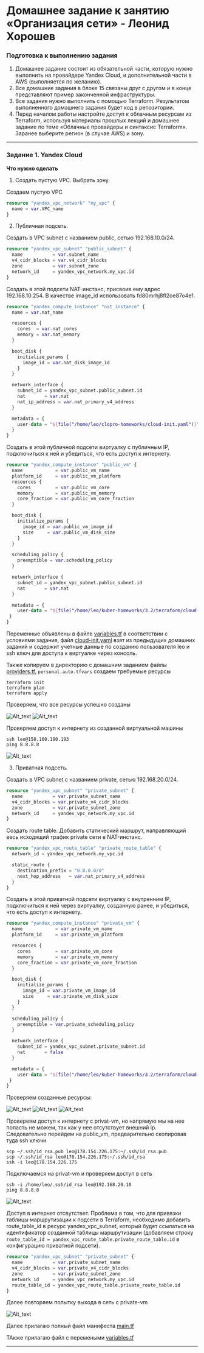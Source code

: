 # Домашнее задание к занятию «Организация сети» - Леонид Хорошев

### Подготовка к выполнению задания

1. Домашнее задание состоит из обязательной части, которую нужно выполнить на провайдере Yandex Cloud, и дополнительной части в AWS (выполняется по желанию). 
2. Все домашние задания в блоке 15 связаны друг с другом и в конце представляют пример законченной инфраструктуры.  
3. Все задания нужно выполнить с помощью Terraform. Результатом выполненного домашнего задания будет код в репозитории. 
4. Перед началом работы настройте доступ к облачным ресурсам из Terraform, используя материалы прошлых лекций и домашнее задание по теме «Облачные провайдеры и синтаксис Terraform». Заранее выберите регион (в случае AWS) и зону.

---
### Задание 1. Yandex Cloud 

**Что нужно сделать**

1. Создать пустую VPC. Выбрать зону.

Создаем пустую VPC
```tf
resource "yandex_vpc_network" "my_vpc" {
  name = var.VPC_name
}
```

2. Публичная подсеть.

Создать в VPC subnet с названием public, сетью 192.168.10.0/24.
```tf
resource "yandex_vpc_subnet" "public_subnet" {
  name           = var.subnet_name
  v4_cidr_blocks = var.v4_cidr_blocks
  zone           = var.subnet_zone
  network_id     = yandex_vpc_network.my_vpc.id
}
```
Создать в этой подсети NAT-инстанс, присвоив ему адрес 192.168.10.254. В качестве image_id использовать fd80mrhj8fl2oe87o4e1.
```tf
resource "yandex_compute_instance" "nat_instance" {
  name = var.nat_name

  resources {
    cores  = var.nat_cores
    memory = var.nat_memory
  }

  boot_disk {
    initialize_params {
      image_id = var.nat_disk_image_id
    }
  }

  network_interface {
    subnet_id = yandex_vpc_subnet.public_subnet.id
    nat       = var.nat
    nat_ip_address = var.nat_primary_v4_address
  }

  metadata = {
    user-data = "${file("/home/leo/clopro-homeworks/cloud-init.yaml")}"
  }
}
```

Создать в этой публичной подсети виртуалку с публичным IP, подключиться к ней и убедиться, что есть доступ к интернету.
```tf
resource "yandex_compute_instance" "public_vm" {
  name            = var.public_vm_name
  platform_id     = var.public_vm_platform
  resources {
    cores         = var.public_vm_core
    memory        = var.public_vm_memory
    core_fraction = var.public_vm_core_fraction
  }

  boot_disk {
    initialize_params {
      image_id = var.public_vm_image_id
      size     = var.public_vm_disk_size
    }
  }

  scheduling_policy {
    preemptible = var.scheduling_policy
  }

  network_interface {
    subnet_id = yandex_vpc_subnet.public_subnet.id
    nat       = var.nat
  }

  metadata = {
    user-data = "${file("/home/leo/kuber-homeworks/3.2/terraform/cloud-init.yaml")}"
 }
}
```

Переменные объявлены в файле [variables.tf](https://github.com/LeonidKhoroshev/clopro-homeworks/blob/hw-15.1/variables.tf) в соответствии с условиями задания, файл [cloud-init.yaml](https://github.com/LeonidKhoroshev/clopro-homeworks/blob/hw-15.1/cloud-init.yaml) взят из предыдущих домашних заданий и содержит учетные данные по созданию пользователя leo и ssh ключ для доступа к виртуалке через консоль.

Также копируем в директорию с домашним заданием файлы [providers.tf](https://github.com/LeonidKhoroshev/clopro-homeworks/blob/hw-15.1/providers.tf), `personal.auto.tfvars` создаем требуемые ресурсы
```
terraform init
terraform plan
terraform apply
```
Проверяем, что все ресурсы успешно созданы

![Alt_text](https://github.com/LeonidKhoroshev/clopro-homeworks/blob/main/screenshots/cloud1.1.png)
![Alt_text](https://github.com/LeonidKhoroshev/clopro-homeworks/blob/main/screenshots/cloud1.2.png)

Проверяем доступ к интернету из созданной виртуальной машины
```
ssh leo@158.160.100.193
ping 8.8.8.8
```

![Alt_text](https://github.com/LeonidKhoroshev/clopro-homeworks/blob/main/screenshots/cloud1.3.png)

3. Приватная подсеть.

Создать в VPC subnet с названием private, сетью 192.168.20.0/24.
```tf
resource "yandex_vpc_subnet" "private_subnet" {
  name           = var.private_subnet_name
  v4_cidr_blocks = var.private_v4_cidr_blocks
  zone           = var.private_subnet_zone
  network_id     = yandex_vpc_network.my_vpc.id
}
```
Создать route table. Добавить статический маршрут, направляющий весь исходящий трафик private сети в NAT-инстанс.
```tf
resource "yandex_vpc_route_table" "private_route_table" {
  network_id = yandex_vpc_network.my_vpc.id

  static_route {
    destination_prefix = "0.0.0.0/0"
    next_hop_address   = var.nat_primary_v4_address
  }
}
```
Создать в этой приватной подсети виртуалку с внутренним IP, подключиться к ней через виртуалку, созданную ранее, и убедиться, что есть доступ к интернету.
```tf
resource "yandex_compute_instance" "private_vm" {
  name            = var.private_vm_name
  platform_id     = var.private_vm_platform

  resources {
    cores         = var.private_vm_core
    memory        = var.private_vm_memory
    core_fraction = var.private_vm_core_fraction
  }

  boot_disk {
    initialize_params {
      image_id = var.private_vm_image_id
      size     = var.private_vm_disk_size
    }
  }

  scheduling_policy {
    preemptible = var.private_scheduling_policy
  }

  network_interface {
    subnet_id = yandex_vpc_subnet.private_subnet.id
    nat       = false
  }

  metadata = {
    user-data = "${file("/home/leo/kuber-homeworks/3.2/terraform/cloud-init.yaml")}"
 }
}
```

Проверяем созданные ресурсы:

![Alt_text](https://github.com/LeonidKhoroshev/clopro-homeworks/blob/main/screenshots/cloud1.4.png)
![Alt_text](https://github.com/LeonidKhoroshev/clopro-homeworks/blob/main/screenshots/cloud1.5.png)
![Alt_text](https://github.com/LeonidKhoroshev/clopro-homeworks/blob/main/screenshots/cloud1.8.png)

Провереям доступ к интернету c privat-vm, но напрямую мы на нее попасть не можем, так как у нее отсутствует внешний ip. Следовательно перейдем на public_vm, предварительно скопировав туда ssh ключи
```
scp ~/.ssh/id_rsa.pub leo@178.154.226.175:~/.ssh/id_rsa.pub
scp ~/.ssh/id_rsa leo@178.154.226.175:~/.ssh/id_rsa
ssh -i leo@178.154.226.175
```
Подключаемся на privat-vm и проверяем доступ в сеть
```
ssh -i /home/leo/.ssh/id_rsa leo@192.168.20.10
ping 8.8.8.8
```

![Alt_text](https://github.com/LeonidKhoroshev/clopro-homeworks/blob/main/screenshots/cloud1.7.png)

Доступ в интернет отсвутствет. Проблема в том, что для привязки таблицы маршрутизации к подсети в Terraform, необходимо добавить route_table_id в ресурс yandex_vpc_subnet, который будет ссылаться на идентификатор созданной таблицы маршрутизации (добавляем строку ` route_table_id = yandex_vpc_route_table.private_route_table.id` в конфигурацию приватной подсети).
```tf
resource "yandex_vpc_subnet" "private_subnet" {
  name           = var.private_subnet_name
  v4_cidr_blocks = var.private_v4_cidr_blocks
  zone           = var.private_subnet_zone
  network_id     = yandex_vpc_network.my_vpc.id
  route_table_id = yandex_vpc_route_table.private_route_table.id
}
```

Далее повторяем попытку выхода в сеть с private-vm

![Alt_text](https://github.com/LeonidKhoroshev/clopro-homeworks/blob/main/screenshots/cloud1.9.png)

Далее прилагаю полный файл манифеста [main.tf](https://github.com/LeonidKhoroshev/clopro-homeworks/blob/hw-15.1/main.tf)

ТАкже прилагаю файл с перемеными [variables.tf](https://github.com/LeonidKhoroshev/clopro-homeworks/blob/hw-15.1/variables.tf)

---
